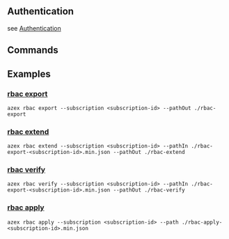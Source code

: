## Authentication

see [Authentication](/docs/authentication.md)

## Commands

## Examples

### [rbac export](/docs/commands/rbac/export.md)


```
azex rbac export --subscription <subscription-id> --pathOut ./rbac-export
```

### [rbac extend](/docs/commands/rbac/extend.md)


```
azex rbac extend --subscription <subscription-id> --pathIn ./rbac-export-<subscription-id>.min.json --pathOut ./rbac-extend
```


### [rbac verify](/docs/commands/rbac/verify.md)


```
azex rbac verify --subscription <subscription-id> --pathIn ./rbac-export-<subscription-id>.min.json --pathOut ./rbac-verify
```


### [rbac apply](/docs/commands/rbac/apply.md)


```
azex rbac apply --subscription <subscription-id> --path ./rbac-apply-<subscription-id>.min.json
```